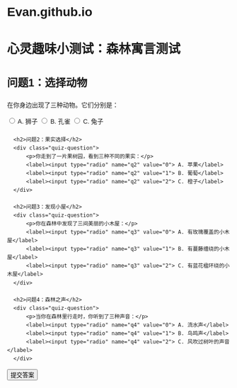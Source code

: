 # Evan.github.io
<!DOCTYPE html>
<html lang="en">
<head>
  <meta charset="UTF-8">
  <meta name="viewport" content="width=device-width, initial-scale=1.0">
  <title>心灵趣味小测试：森林寓言测试</title>

  <!-- 嵌入CSS样式 -->
  <style>
    body {
      font-family: Arial, sans-serif;
      line-height: 1.6;
      margin: 30px;
    }
    h1, h2 {
      margin-bottom: 20px;
    }
    h2 {
      font-size: 24px;
    }
    .quiz-question {
      margin-bottom: 20px;
    }
    p {
      margin-bottom: 15px;
    }
  </style>

</head>
<body>
  <h1>心灵趣味小测试：森林寓言测试</h1>
  <h2>问题1：选择动物</h2>
  <div id="quiz-container">
      <!-- 添加问题和选项 -->
      <div class="quiz-question">
          <p>在你身边出现了三种动物。它们分别是：</p>
          <label><input type="radio" name="q1" value="0"> A. 狮子</label>
          <label><input type="radio" name="q1" value="1"> B. 孔雀</label>
          <label><input type="radio" name="q1" value="2"> C. 兔子</label>
      </div>
      
      <h2>问题2：果实选择</h2>
      <div class="quiz-question">
          <p>你走到了一片果树园，看到三种不同的果实：</p>
          <label><input type="radio" name="q2" value="0"> A. 苹果</label>
          <label><input type="radio" name="q2" value="1"> B. 葡萄</label>
          <label><input type="radio" name="q2" value="2"> C. 橙子</label>
      </div>
      
      <h2>问题3：发现小屋</h2>
      <div class="quiz-question">
          <p>你在森林中发现了三间美丽的小木屋：</p>
          <label><input type="radio" name="q3" value="0"> A. 有玫瑰覆盖的小木屋</label>
          <label><input type="radio" name="q3" value="1"> B. 有蔓藤缠绕的小木屋</label>
          <label><input type="radio" name="q3" value="2"> C. 有蓝花楹环绕的小木屋</label>
      </div>
      
      <h2>问题4：森林之声</h2>
      <div class="quiz-question">
          <p>当你在森林里行走时，你听到了三种声音：</p>
          <label><input type="radio" name="q4" value="0"> A. 流水声</label>
          <label><input type="radio" name="q4" value="1"> B. 鸟鸣声</label>
          <label><input type="radio" name="q4" value="2"> C. 风吹过树叶的声音</label>
      </div>
  </div>
  <button id="submit-btn">提交答案</button>
  <button id="reset-btn" style="display:none;">再测试一次</button>
  <div id="result" style="display:none;">
      <h2>测试结果：</h2>
      <p id="result-description"></p>
  </div>

  <!-- 嵌入JavaScript代码 -->
  <script>
    document.getElementById('submit-btn').onclick = function () {
        const answers = document.querySelectorAll('input[type="radio"]:checked');
        // 判断用户是否回答了所有问题
        if (answers.length < 4) {
            alert('请回答所有问题！');
            return;
        }

        // 根据答案生成测试结果
        const newResults = [
    [
        '狮子 - 勇敢：代表您内在的力量且具有勇气和果断，能够努力追求您的目标和梦想。',
        '孔雀 - 独特：代表您内在的力量且具有创造力和独创性，您喜欢展示自己的个性并走自己的路。',
        '兔子 - 亲和力：代表您内在的力量且具有温柔和亲切，您容易与周围的人建立融洽的关系。'
    ],
    [
        '苹果 - 知识：代表您精神养分的来源是通过学习和思考获得的，您不断追求知识和智慧。',
        '葡萄 - 友情：代表您精神养分的来源是建立深刻的友谊，您重视朋友并愿意为他们付出。',
        '橙子 - 健康和活力：代表您精神养分的来源是保持积极的生活态度、身心健康和活力。'
    ],
    [
        '玫瑰小屋 - 爱情：代表您安全感来源于爱情，您渴望与另一半共度美好时光，互相扶持。',
        '藤蔓小屋 - 事业：代表您安全感来源于事业上的成就，您扎实工作并追求卓越和成功。',
        '蓝花楹小屋 - 家庭和亲情：代表您安全感来源于家庭和亲情，您珍视家庭生活和与亲人的关系。'
    ],
    [
        '流水声 - 内心的平静：代表您心灵慰藉处在内心的平静，宁静的环境使您能够冷静思考、调整和恢复。',
        '鸟鸣声 - 欢乐：代表您心灵慰藉处在欢乐，愉快的气氛能带给您轻松的心情、乐观的精神面貌。',
        '风吹过树叶的声音 - 自由： 代表您心灵慰藉处在自由、无拘无束的生活方式，自由探索和追求梦想让您感到愉悦。'
    ]
];


        let resultDescription = '';

        answers.forEach(function (answer, index) {
            const value = parseInt(answer.value);
            resultDescription += `问题${index + 1}的选择是：${results[index][value]}<br>`;
        });

        // 展示结果
        document.getElementById('result-description').innerHTML = resultDescription;
        document.getElementById('result').style.display = 'block';
        document.getElementById('submit-btn').style.display = 'none';
        document.getElementById('reset-btn').style.display = 'inline-block';
    };

      document.getElementById('reset-btn').onclick = function () {
        // 重置所有选项
        const inputs = document.querySelectorAll('input[type="radio"]');
        inputs.forEach(function (input) {
            input.checked = false;
        });

        // 隐藏结果并显示提交按钮
        document.getElementById('result').style.display = 'none';
        document.getElementById('submit-btn').style.display = 'inline-block';
        document.getElementById('reset-btn').style.display = 'none';
    };
  </script>
</body>
</html>

